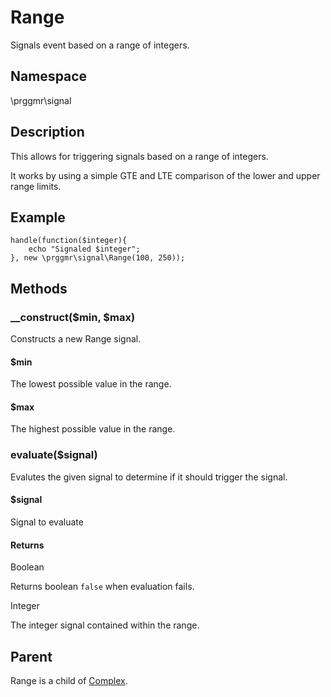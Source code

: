 # Range

Signals event based on a range of integers.

## Namespace

\prggmr\signal

## Description

This allows for triggering signals based on a range of integers.

It works by using a simple GTE and LTE comparison of the lower and upper range limits.

## Example

    handle(function($integer){
        echo "Signaled $integer";
    }, new \prggmr\signal\Range(100, 250));

## Methods

### __construct($min, $max)

Constructs a new Range signal.

#### $min

The lowest possible value in the range.

#### $max

The highest possible value in the range.

### evaluate($signal)

Evalutes the given signal to determine if it should trigger the signal.

#### $signal

Signal to evaluate

#### Returns

Boolean

Returns boolean ```false``` when evaluation fails.

Integer

The integer signal contained within the range.

## Parent

Range is a child of [Complex](complex.html).